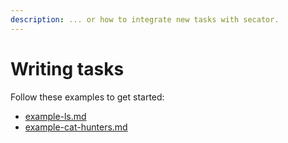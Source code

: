 ```yaml
---
description: ... or how to integrate new tasks with secator.
---
```


# Writing tasks

Follow these examples to get started:

* [example-ls.md](example-ls.md "mention")
* [example-cat-hunters.md](example-cat-hunters.md "mention")

